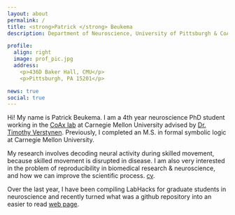 ```yaml
---
layout: about
permalink: /
title: <strong>Patrick </strong> Beukema
description: Department of Neuroscience, University of Pittsburgh & CoAxLab, Carnegie Mellon University

profile:
  align: right
  image: prof_pic.jpg
  address: 
    <p>436D Baker Hall, CMU</p>
    <p>Pittsburgh, PA 15201</p>

news: true
social: true
---
```


Hi! My name is Patrick Beukema. I am a 4th year neuroscience PhD student working in the [CoAx lab](http://www.psy.cmu.edu/~coaxlab/) at Carnegie Mellon University advised by [Dr. Timothy Verstynen](https://www.cmu.edu/dietrich/psychology/people/core-training-faculty/verstynen-timothy.html). Previously, I completed an M.S. in formal symbolic logic at Carnegie Mellon University. 

My research involves decoding neural activity during skilled movement, because skilled movement is disrupted in disease. I am also very interested in the problem of reproducibility in biomedical research & neuroscience, and how we can improve the scientific process. [cv](http://www.psy.cmu.edu/~coaxlab/resumes/beukema.pdf). 

Over the last year, I have been compiling LabHacks for graduate students in neuroscience and recently turned what was a github repository into an easier to read [web page](https://pbeukema.github.io/LabHacks/). 
